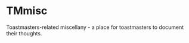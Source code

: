 TMmisc
======

Toastmasters-related miscellany - a place for toastmasters to document their thoughts.
